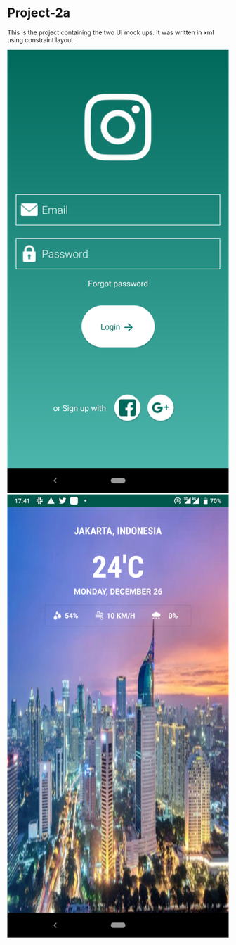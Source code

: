 # Project-2a

This is the project containing the two UI mock ups.
It was written in xml using constraint layout.

![mock up 1](https://github.com/Czeach/Project-2a/blob/master/images/ig_page.png) ![mock up 2](images/weather_page.png)
